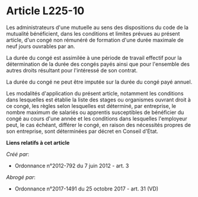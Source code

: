 # Article L225-10

Les administrateurs d'une mutuelle au sens des dispositions du code de la mutualité bénéficient, dans les conditions et
limites prévues au présent article, d'un congé non rémunéré de formation d'une durée maximale de neuf jours ouvrables par an.

La durée du congé est assimilée à une période de travail effectif pour la détermination de la durée des congés payés ainsi
que pour l'ensemble des autres droits résultant pour l'intéressé de son contrat.

La durée du congé ne peut être imputée sur la durée du congé payé annuel.

Les modalités d'application du présent article, notamment les conditions dans lesquelles est établie la liste des stages ou
organismes ouvrant droit à ce congé, les règles selon lesquelles est déterminé, par entreprise, le nombre maximum de salariés
ou apprentis susceptibles de bénéficier du congé au cours d'une année et les conditions dans lesquelles l'employeur peut, le
cas échéant, différer le congé, en raison des nécessités propres de son entreprise, sont déterminées par décret en Conseil
d'Etat.

**Liens relatifs à cet article**

_Créé par_:

  - Ordonnance n°2012-792 du 7 juin 2012 - art. 3

_Abrogé par_:

  - Ordonnance n°2017-1491 du 25 octobre 2017 - art. 31 (VD)
